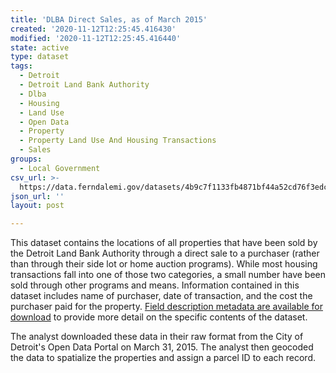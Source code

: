 ```yaml
---
title: 'DLBA Direct Sales, as of March 2015'
created: '2020-11-12T12:25:45.416430'
modified: '2020-11-12T12:25:45.416440'
state: active
type: dataset
tags:
  - Detroit
  - Detroit Land Bank Authority
  - Dlba
  - Housing
  - Land Use
  - Open Data
  - Property
  - Property Land Use And Housing Transactions
  - Sales
groups:
  - Local Government
csv_url: >-
  https://data.ferndalemi.gov/datasets/4b9c7f1133fb4871bf44a52cd76f3edc_0.csv?outSR=%7B%22latestWkid%22%3A2898%2C%22wkid%22%3A2898%7D
json_url: ''
layout: post

---
```

<p>This dataset contains the locations of all properties that have been 
sold by the Detroit Land Bank Authority through a direct sale to a purchaser 
(rather than through their side lot or home auction programs). While most 
housing transactions fall into one of those two categories, a small number have 
been sold through other programs and means. Information contained in this dataset includes name of purchaser, 
date of transaction, and the cost the purchaser paid for the property. <a href='http://datadrivendetroit.org/web_ftp/motorcitymapping/Metadata/DLBA_ProgramSales/Metadata_DLBADirectSales.xls' target='_blank'>Field description metadata are available for download</a> to provide more detail on the 
specific contents of the dataset.</p>
<p>The analyst downloaded these data in their raw format from the City of 
Detroit's Open Data Portal on March 31, 2015. The analyst then geocoded the data 
to spatialize the properties and assign a parcel ID to each record.</p>
